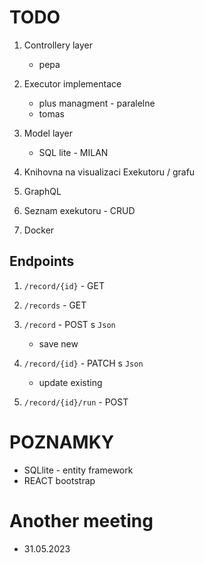 # TODO

1. Controllery layer

   - pepa

1. Executor implementace

   - plus managment - paralelne
   - tomas

1. Model layer

   - SQL lite - MILAN

1. Knihovna na visualizaci Exekutoru / grafu

1. GraphQL

1. Seznam exekutoru - CRUD

1. Docker

## Endpoints

1. `/record/{id}` - GET

1. `/records` - GET

1. `/record` - POST s `Json`

   - save new

1. `/record/{id}` - PATCH s `Json`

   - update existing

1. `/record/{id}/run` - POST

# POZNAMKY

- SQLlite - entity framework
- REACT bootstrap

# Another meeting

- 31.05.2023
